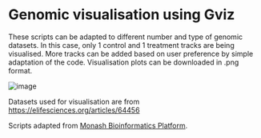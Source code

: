# Genomic visualisation using Gviz

These scripts can be adapted to different number and type of genomic datasets. In this case, only 1 control and 1 treatment tracks are being visualised. More tracks can be added based on user preference by simple adaptation of the code. Visualisation plots can be downloaded in .png format. 

![image](https://user-images.githubusercontent.com/68455070/183038283-e6344c81-9830-47a2-9e34-0970622ecdee.png)

Datasets used for visualisation are from https://elifesciences.org/articles/64456

Scripts adapted from [Monash Bioinformatics Platform](https://github.com/MonashBioinformaticsPlatform/2016-11-03-r-shiny.git).
